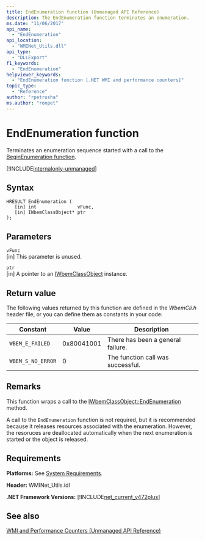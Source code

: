 ```yaml
---
title: EndEnumeration function (Unmanaged API Reference)
description: The EndEnumeration function terminates an enumeration.
ms.date: "11/06/2017"
api_name: 
  - "EndEnumeration"
api_location: 
  - "WMINet_Utils.dll"
api_type: 
  - "DLLExport"
f1_keywords: 
  - "EndEnumeration"
helpviewer_keywords: 
  - "EndEnumeration function [.NET WMI and performance counters]"
topic_type: 
  - "Reference"
author: "rpetrusha"
ms.author: "ronpet"
---
```

# EndEnumeration function
Terminates an enumeration sequence started with a call to the [BeginEnumeration function](beginenumeration.md).  

[!INCLUDE[internalonly-unmanaged](../../../../includes/internalonly-unmanaged.md)]

## Syntax  

```  
HRESULT EndEnumeration (
   [in] int               vFunc, 
   [in] IWbemClassObject* ptr 
); 
```  

## Parameters

`vFunc`  
[in] This parameter is unused.

`ptr`  
[in] A pointer to an [IWbemClassObject](https://msdn.microsoft.com/library/aa391433%28v=vs.85%29.aspx) instance.


## Return value

The following values returned by this function are defined in the *WbemCli.h* header file, or you can define them as constants in your code:


|Constant  |Value  |Description  |
|---------|---------|---------|
|`WBEM_E_FAILED` | 0x80041001 | There has been a general failure. |
|`WBEM_S_NO_ERROR` | 0 | The function call was successful.  |

## Remarks

This function wraps a call to the [IWbemClassObject::EndEnumeration](https://msdn.microsoft.com/library/aa391433%28v=vs.85%29.aspx) method.

A call to the `EndEnumeration` function is not required, but it is recommended because it releases resources associated with the enumeration. However, the resoruces are deallocated automatically when the next enumeration is started or the object is released.

## Requirements  
 **Platforms:** See [System Requirements](../../../../docs/framework/get-started/system-requirements.md).  

 **Header:** WMINet_Utils.idl  

 **.NET Framework Versions:** [!INCLUDE[net_current_v472plus](../../../../includes/net-current-v472plus.md)]  

## See also  
[WMI and Performance Counters (Unmanaged API Reference)](index.md)
